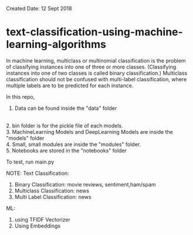 Created Date: 12 Sept 2018

# text-classification-using-machine-learning-algorithms
In machine learning, multiclass or multinomial classification is the problem of classifying instances into one of three or more classes. (Classifying instances into one of two classes is called binary classification.)
Multiclass classification should not be confused with multi-label classification, where multiple labels are to be predicted for each instance.


In this repo, 
<br>
1. Data can be found inside the "data" folder
<br>
2. bin folder is for the pickle file of each models.
<br>
3. MachineLearning Models and DeepLearning Models are inside the "models" folder
<br>
4. Small, small modules are inside the "modules" folder.
<br>
5. Notebooks are stored in the "notebooks" folder


To test, run main.py



NOTE:
Text Classification:
1. Binary Classification: movie reviews, sentiment,ham/spam
2. Multiclass Classification: news
3. Multi Label Classification: news

ML:
1. using TFIDF Vectorizer
2. Using Embeddings